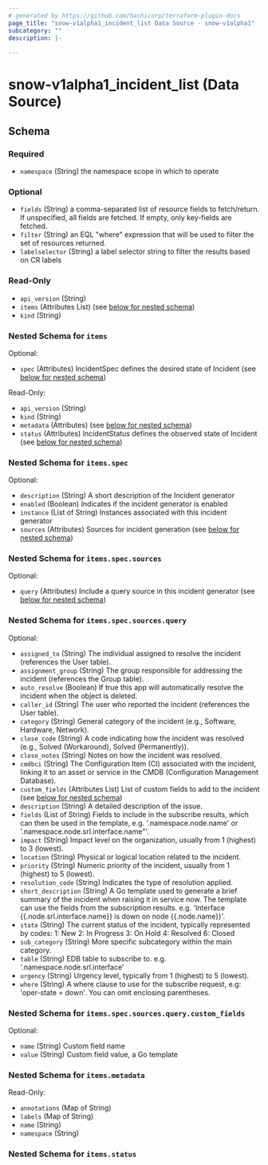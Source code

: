 ```yaml
---
# generated by https://github.com/hashicorp/terraform-plugin-docs
page_title: "snow-v1alpha1_incident_list Data Source - snow-v1alpha1"
subcategory: ""
description: |-
  
---
```


# snow-v1alpha1_incident_list (Data Source)





<!-- schema generated by tfplugindocs -->
## Schema

### Required

- `namespace` (String) the namespace scope in which to operate

### Optional

- `fields` (String) a comma-separated list of resource fields to fetch/return.  If unspecified, all fields are fetched.  If empty, only key-fields are fetched.
- `filter` (String) an EQL "where" expression that will be used to filter the set of resources returned.
- `labelselector` (String) a label selector string to filter the results based on CR labels

### Read-Only

- `api_version` (String)
- `items` (Attributes List) (see [below for nested schema](#nestedatt--items))
- `kind` (String)

<a id="nestedatt--items"></a>
### Nested Schema for `items`

Optional:

- `spec` (Attributes) IncidentSpec defines the desired state of Incident (see [below for nested schema](#nestedatt--items--spec))

Read-Only:

- `api_version` (String)
- `kind` (String)
- `metadata` (Attributes) (see [below for nested schema](#nestedatt--items--metadata))
- `status` (Attributes) IncidentStatus defines the observed state of Incident (see [below for nested schema](#nestedatt--items--status))

<a id="nestedatt--items--spec"></a>
### Nested Schema for `items.spec`

Optional:

- `description` (String) A short description of the Incident generator
- `enabled` (Boolean) Indicates if the incident generator is enabled
- `instance` (List of String) Instances associated with this incident generator
- `sources` (Attributes) Sources for incident generation (see [below for nested schema](#nestedatt--items--spec--sources))

<a id="nestedatt--items--spec--sources"></a>
### Nested Schema for `items.spec.sources`

Optional:

- `query` (Attributes) Include a query source in this incident generator (see [below for nested schema](#nestedatt--items--spec--sources--query))

<a id="nestedatt--items--spec--sources--query"></a>
### Nested Schema for `items.spec.sources.query`

Optional:

- `assigned_to` (String) The individual assigned to resolve the incident (references the User table).
- `assignment_group` (String) The group responsible for addressing the incident (references the Group table).
- `auto_resolve` (Boolean) If true this app will automatically resolve the incident when the object is deleted.
- `caller_id` (String) The user who reported the incident (references the User table).
- `category` (String) General category of the incident (e.g., Software, Hardware, Network).
- `close_code` (String) A code indicating how the incident was resolved (e.g., Solved (Workaround), Solved (Permanently)).
- `close_notes` (String) Notes on how the incident was resolved.
- `cmdbci` (String) The Configuration Item (CI) associated with the incident,
linking it to an asset or service in the CMDB (Configuration Management Database).
- `custom_fields` (Attributes List) List of custom fields to add to the incident (see [below for nested schema](#nestedatt--items--spec--sources--query--custom_fields))
- `description` (String) A detailed description of the issue.
- `fields` (List of String) Fields to include in the subscribe results, which can then be used in the template,
e.g. '.namespace.node.name' or '.namespace.node.srl.interface.name"'.
- `impact` (String) Impact level on the organization, usually from 1 (highest) to 3 (lowest).
- `location` (String) Physical or logical location related to the incident.
- `priority` (String) Numeric priority of the incident, usually from 1 (highest) to 5 (lowest).
- `resolution_code` (String) Indicates the type of resolution applied.
- `short_description` (String) A Go template used to generate a brief summary of the incident
when raising it in service now.
The template can use the fields from the subscription results.
e.g. 'Interface {{.node.srl.interface.name}} is down on node {{.node.name}}'.
- `state` (String) The current status of the incident, typically represented by codes:
  1: New
  2: In Progress
  3: On Hold
  4: Resolved
  6: Closed
- `sub_category` (String) More specific subcategory within the main category.
- `table` (String) EDB table to subscribe to. e.g. '.namespace.node.srl.interface'
- `urgency` (String) Urgency level, typically from 1 (highest) to 5 (lowest).
- `where` (String) A where clause to use for the subscribe request, e.g: 'oper-state = down'. You can omit enclosing parentheses.

<a id="nestedatt--items--spec--sources--query--custom_fields"></a>
### Nested Schema for `items.spec.sources.query.custom_fields`

Optional:

- `name` (String) Custom field name
- `value` (String) Custom field value, a Go template





<a id="nestedatt--items--metadata"></a>
### Nested Schema for `items.metadata`

Read-Only:

- `annotations` (Map of String)
- `labels` (Map of String)
- `name` (String)
- `namespace` (String)


<a id="nestedatt--items--status"></a>
### Nested Schema for `items.status`
